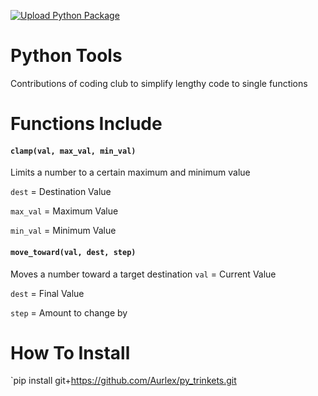 [![Upload Python Package](https://github.com/Aurlex/py_trinkets/actions/workflows/python-publish.yml/badge.svg)](https://github.com/Aurlex/py_trinkets/actions/workflows/python-publish.yml)

# Python Tools
Contributions of coding club to simplify lengthy code to single functions

# Functions Include

#### `clamp(val, max_val, min_val)` 
Limits a number to a certain maximum and minimum value

`dest` = Destination Value

`max_val` = Maximum Value

`min_val` = Minimum Value

#### `move_toward(val, dest, step)`
Moves a number toward a target destination
`val` = Current Value

`dest` = Final Value

`step` = Amount to change by

# How To Install
`pip install git+https://github.com/Aurlex/py_trinkets.git
